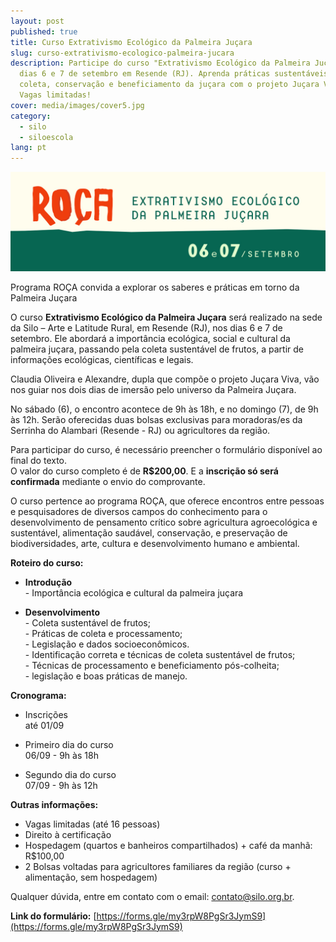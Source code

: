 ```yaml
---
layout: post
published: true
title: Curso Extrativismo Ecológico da Palmeira Juçara
slug: curso-extrativismo-ecologico-palmeira-jucara
description: Participe do curso "Extrativismo Ecológico da Palmeira Juçara", nos
  dias 6 e 7 de setembro em Resende (RJ). Aprenda práticas sustentáveis de
  coleta, conservação e beneficiamento da juçara com o projeto Juçara Viva.
  Vagas limitadas!
cover: media/images/cover5.jpg
category:
  - silo
  - siloescola
lang: pt
---
```

![](/media/images/posts/extrativismo/site_banner_roca_jucara.jpg)

Programa ROÇA convida a explorar os saberes e práticas em torno da Palmeira Juçara

O curso **Extrativismo Ecológico da Palmeira Juçara** será realizado na sede da Silo – Arte e Latitude Rural, em Resende (RJ), nos dias 6 e 7 de setembro. Ele abordará a importância ecológica, social e cultural da palmeira juçara, passando pela coleta sustentável de frutos, a partir de informações ecológicas, científicas e legais. 

Claudia Oliveira e Alexandre, dupla que compõe o projeto Juçara Viva, vão nos guiar nos dois dias de imersão pelo universo da Palmeira Juçara.

No sábado (6), o encontro acontece de 9h às 18h, e no domingo (7), de 9h às 12h. Serão oferecidas duas bolsas exclusivas para moradoras/es da Serrinha do Alambari (Resende \- RJ) ou agricultores da região.

Para participar do curso, é necessário preencher o formulário disponível ao final do texto.   
O valor do curso completo é de  **R$200,00**.  E a **inscrição só será confirmada** mediante o envio do comprovante.

O curso pertence ao programa ROÇA, que oferece encontros entre pessoas e pesquisadores de diversos campos do conhecimento para o desenvolvimento de pensamento crítico sobre agricultura agroecológica e sustentável, alimentação saudável, conservação, e preservação de biodiversidades, arte, cultura e desenvolvimento humano e ambiental. 

**Roteiro do curso:**

- **Introdução**  
  \- Importância ecológica e cultural da palmeira juçara

- **Desenvolvimento**  
  \- Coleta sustentável de frutos;  
  \- Práticas de coleta e processamento;  
  \- Legislação e dados socioeconômicos.  
  \- Identificação correta e técnicas de coleta sustentável de frutos;   
  \- Técnicas de processamento e beneficiamento pós-colheita;   
  \- legislação e boas práticas de manejo.

**Cronograma:**

- Inscrições   
  até 01/09  
    
- Primeiro dia do curso  
  06/09 \- 9h às 18h  
    
- Segundo dia do curso   
  07/09 \-  9h às 12h

**Outras informações:**

- Vagas limitadas (até 16 pessoas)  
- Direito à certificação  
- Hospedagem (quartos e banheiros compartilhados) \+ café da manhã: R$100,00  
- 2 Bolsas voltadas para agricultores familiares da região (curso \+ alimentação, sem hospedagem)

Qualquer dúvida, entre em contato com o email: [contato@silo.org.br](mailto:contato@silo.org.br). 

**Link do formulário:** [https://forms.gle/my3rpW8PgSr3JymS9](https://forms.gle/my3rpW8PgSr3JymS9)  
